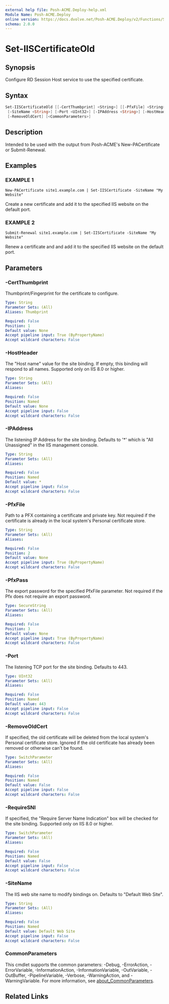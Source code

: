 ```yaml
---
external help file: Posh-ACME.Deploy-help.xml
Module Name: Posh-ACME.Deploy
online version: https://docs.dvolve.net/Posh-ACME.Deploy/v2/Functions/Set-IISCertificateOld/
schema: 2.0.0
---
```


# Set-IISCertificateOld

## Synopsis

Configure RD Session Host service to use the specified certificate.

## Syntax

```powershell
Set-IISCertificateOld [[-CertThumbprint] <String>] [[-PfxFile] <String>] [[-PfxPass] <SecureString>]
 [-SiteName <String>] [-Port <UInt32>] [-IPAddress <String>] [-HostHeader <String>] [-RequireSNI]
 [-RemoveOldCert] [<CommonParameters>]
```

## Description

Intended to be used with the output from Posh-ACME's New-PACertificate or Submit-Renewal.

## Examples

### EXAMPLE 1
```
New-PACertificate site1.example.com | Set-IISCertificate -SiteName "My Website"
```

Create a new certificate and add it to the specified IIS website on the default port.

### EXAMPLE 2
```
Submit-Renewal site1.example.com | Set-IISCertificate -SiteName "My Website"
```

Renew a certificate and and add it to the specified IIS website on the default port.

## Parameters

### -CertThumbprint
Thumbprint/Fingerprint for the certificate to configure.

```yaml
Type: String
Parameter Sets: (All)
Aliases: Thumbprint

Required: False
Position: 1
Default value: None
Accept pipeline input: True (ByPropertyName)
Accept wildcard characters: False
```

### -HostHeader
The "Host name" value for the site binding.
If empty, this binding will respond to all names.
Supported only on IIS 8.0 or higher.

```yaml
Type: String
Parameter Sets: (All)
Aliases:

Required: False
Position: Named
Default value: None
Accept pipeline input: False
Accept wildcard characters: False
```

### -IPAddress
The listening IP Address for the site binding.
Defaults to '*' which is "All Unassigned" in the IIS management console.

```yaml
Type: String
Parameter Sets: (All)
Aliases:

Required: False
Position: Named
Default value: *
Accept pipeline input: False
Accept wildcard characters: False
```

### -PfxFile
Path to a PFX containing a certificate and private key.
Not required if the certificate is already in the local system's Personal certificate store.

```yaml
Type: String
Parameter Sets: (All)
Aliases:

Required: False
Position: 2
Default value: None
Accept pipeline input: True (ByPropertyName)
Accept wildcard characters: False
```

### -PfxPass
The export password for the specified PfxFile parameter.
Not required if the Pfx does not require an export password.

```yaml
Type: SecureString
Parameter Sets: (All)
Aliases:

Required: False
Position: 3
Default value: None
Accept pipeline input: True (ByPropertyName)
Accept wildcard characters: False
```

### -Port
The listening TCP port for the site binding.
Defaults to 443.

```yaml
Type: UInt32
Parameter Sets: (All)
Aliases:

Required: False
Position: Named
Default value: 443
Accept pipeline input: False
Accept wildcard characters: False
```

### -RemoveOldCert
If specified, the old certificate will be deleted from the local system's Personal certificate store.
Ignored if the old certificate has already been removed or otherwise can't be found.

```yaml
Type: SwitchParameter
Parameter Sets: (All)
Aliases:

Required: False
Position: Named
Default value: False
Accept pipeline input: False
Accept wildcard characters: False
```

### -RequireSNI
If specified, the "Require Server Name Indication" box will be checked for the site binding.
Supported only on IIS 8.0 or higher.

```yaml
Type: SwitchParameter
Parameter Sets: (All)
Aliases:

Required: False
Position: Named
Default value: False
Accept pipeline input: False
Accept wildcard characters: False
```

### -SiteName
The IIS web site name to modify bindings on.
Defaults to "Default Web Site".

```yaml
Type: String
Parameter Sets: (All)
Aliases:

Required: False
Position: Named
Default value: Default Web Site
Accept pipeline input: False
Accept wildcard characters: False
```

### CommonParameters
This cmdlet supports the common parameters: -Debug, -ErrorAction, -ErrorVariable, -InformationAction, -InformationVariable, -OutVariable, -OutBuffer, -PipelineVariable, -Verbose, -WarningAction, and -WarningVariable. For more information, see [about_CommonParameters](http://go.microsoft.com/fwlink/?LinkID=113216).

## Related Links
